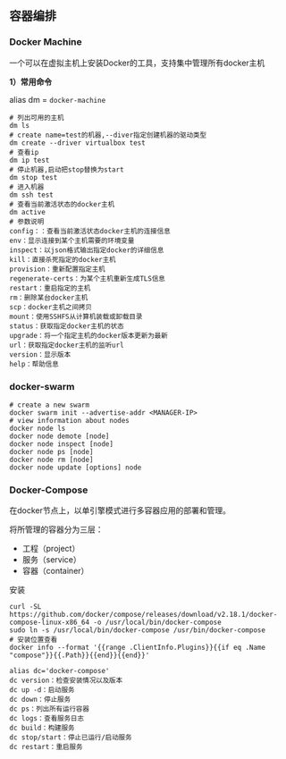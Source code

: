 ## 容器编排

### Docker Machine

一个可以在虚拟主机上安装Docker的工具，支持集中管理所有docker主机

**1）常用命令**

alias dm = `docker-machine`

```
# 列出可用的主机
dm ls
# create name=test的机器,--diver指定创建机器的驱动类型
dm create --driver virtualbox test
# 查看ip
dm ip test
# 停止机器,启动把stop替换为start
dm stop test
# 进入机器
dm ssh test
# 查看当前激活状态的docker主机
dm active
# 参数说明
config：：查看当前激活状态docker主机的连接信息
env：显示连接到某个主机需要的环境变量
inspect：以json格式输出指定docker的详细信息
kill：直接杀死指定的docker主机
provision：重新配置指定主机
regenerate-certs：为某个主机重新生成TLS信息
restart：重启指定的主机
rm：删除某台docker主机
scp：docker主机之间拷贝
mount：使用SSHFS从计算机装载或卸载目录
status：获取指定docker主机的状态
upgrade：将一个指定主机的docker版本更新为最新
url：获取指定docker主机的监听url
version：显示版本
help：帮助信息
```



### docker-swarm

```
# create a new swarm
docker swarm init --advertise-addr <MANAGER-IP>
# view information about nodes
docker node ls
docker node demote [node]
docker node inspect [node]
docker node ps [node]
docker node rm [node]
docker node update [options] node
```

### Docker-Compose

在docker节点上，以单引擎模式进行多容器应用的部署和管理。

将所管理的容器分为三层：

- 工程（project）
- 服务（service）
- 容器（container）

安装

```shell
curl -SL https://github.com/docker/compose/releases/download/v2.18.1/docker-compose-linux-x86_64 -o /usr/local/bin/docker-compose
sudo ln -s /usr/local/bin/docker-compose /usr/bin/docker-compose
# 安装位置查看
docker info --format '{{range .ClientInfo.Plugins}}{{if eq .Name "compose"}}{{.Path}}{{end}}{{end}}'
```

```shell
alias dc='docker-compose'
dc version：检查安装情况以及版本
dc up -d：启动服务
dc down：停止服务
dc ps：列出所有运行容器
dc logs：查看服务日志
dc build：构建服务
dc stop/start：停止已运行/启动服务
dc restart：重启服务

```

